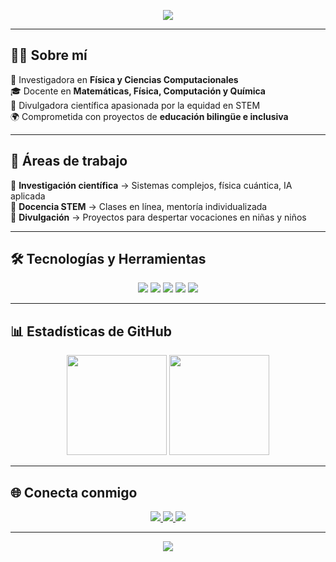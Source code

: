 <!-- Banner -->
<p align="center">
  <img src="https://capsule-render.vercel.app/api?type=wave&color=0:8e2de2,100:4a00e0&height=300&section=header&text=Hola%20Soy%20Yenni&fontSize=50&fontColor=ffffff&text-y=-40" />
</p>

---

## 👩‍🔬 Sobre mí
🌱 Investigadora en **Física y Ciencias Computacionales**  
🎓 Docente en **Matemáticas, Física, Computación y Química**  
🎤 Divulgadora científica apasionada por la equidad en STEM  
🌍 Comprometida con proyectos de **educación bilingüe e inclusiva**  

---

## 🚀 Áreas de trabajo
🔹 **Investigación científica** → Sistemas complejos, física cuántica, IA aplicada  
🔹 **Docencia STEM** → Clases en línea, mentoría individualizada  
🔹 **Divulgación** → Proyectos para despertar vocaciones en niñas y niños  

---

## 🛠️ Tecnologías y Herramientas
<p align="center">
  <img src="https://img.shields.io/badge/Python-3776AB?style=for-the-badge&logo=python&logoColor=white" />
  <img src="https://img.shields.io/badge/R-276DC3?style=for-the-badge&logo=r&logoColor=white" />
  <img src="https://img.shields.io/badge/LaTeX-008080?style=for-the-badge&logo=latex&logoColor=white" />
  <img src="https://img.shields.io/badge/Jupyter-F37626?style=for-the-badge&logo=jupyter&logoColor=white" />
  <img src="https://img.shields.io/badge/Teaching-ffcc00?style=for-the-badge&logo=google-classroom&logoColor=black" />
</p>

---

## 📊 Estadísticas de GitHub
<p align="center">
  <img src="https://github-readme-stats.vercel.app/api?username=YenPrisA&show_icons=true&theme=tokyonight" height="160"/>
  <img src="https://github-readme-stats.vercel.app/api/top-langs/?username=YenPrisA&layout=compact&theme=tokyonight" height="160"/>
</p>

---

## 🌐 Conecta conmigo
<p align="center">
  <a href="https://www.linkedin.com/in/yenni-p-ortiz-acero" target="_blank">
    <img src="https://img.shields.io/badge/LinkedIn-blue?style=for-the-badge&logo=linkedin&logoColor=white"/>
  </a>
  <a href="https://scholar.google.com/citations?user=mTnwi0kAAAAJ&hl=es" target="_blank">
    <img src="https://img.shields.io/badge/Google%20Scholar-4285F4?style=for-the-badge&logo=google-scholar&logoColor=white"/>
  </a>
  <a href="https://www.researchgate.net/profile/TU-PERFIL" target="_blank">
    <img src="https://img.shields.io/badge/ResearchGate-00CCBB?style=for-the-badge&logo=researchgate&logoColor=white"/>
  </a>
</p>

---

<p align="center">
  <img src="https://capsule-render.vercel.app/api?type=wave&color=0:4a00e0,100:8e2de2&height=150&section=footer&fontColor=ffffff" />
</p>
